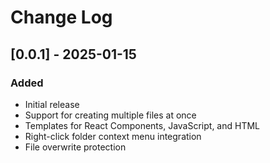 # Change Log

## [0.0.1] - 2025-01-15
### Added
- Initial release
- Support for creating multiple files at once
- Templates for React Components, JavaScript, and HTML
- Right-click folder context menu integration
- File overwrite protection